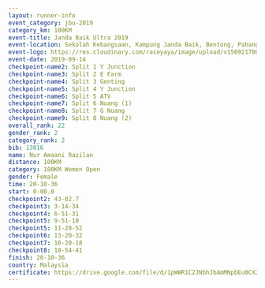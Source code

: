 ```yaml
---
layout: runner-info 
event_category: jbu-2019 
category_km: 100KM 
event-title: Janda Baik Ultra 2019  
event-location: Sekolah Kebangsaan, Kampung Janda Baik, Bentong, Pahang, Malaysia 
event-logo: https://res.cloudinary.com/raceyaya/image/upload/v1569217009/logo/janda-baik_vch1pc.jpg 
event-date: 2019-09-14 
checkpoint-name2: Split 1 Y Junction 
checkpoint-name3: Split 2 E Farm 
checkpoint-name4: Split 3 Genting 
checkpoint-name5: Split 4 Y Junction 
checkpoint-name6: Split 5 ATV 
checkpoint-name7: Split 6 Nuang (1) 
checkpoint-name8: Split 7 G Nuang 
checkpoint-name9: Split 8 Nuang (2) 
overall_rank: 22
gender_rank: 2
category_rank: 2
bib: 13016
name: Nur Amaani Razilan
distance: 100KM
category: 100KM Women Open
gender: Female
time: 20-10-36
start: 0-00.0
checkpoint2: 43-02.7
checkpoint3: 3-14-34
checkpoint4: 6-51-31
checkpoint5: 9-51-10
checkpoint5: 11-28-52
checkpoint6: 13-20-32
checkpoint7: 16-20-18
checkpoint8: 18-54-41
finish: 20-10-36
country: Malaysia
certificate: https://drive.google.com/file/d/1pWWR1C2JNbhJbAmMNpbEu0CX2KZk65nJ/view?usp=sharing
---
```


